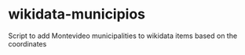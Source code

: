 # wikidata-municipios
Script to add Montevideo municipalities to wikidata items based on the coordinates
